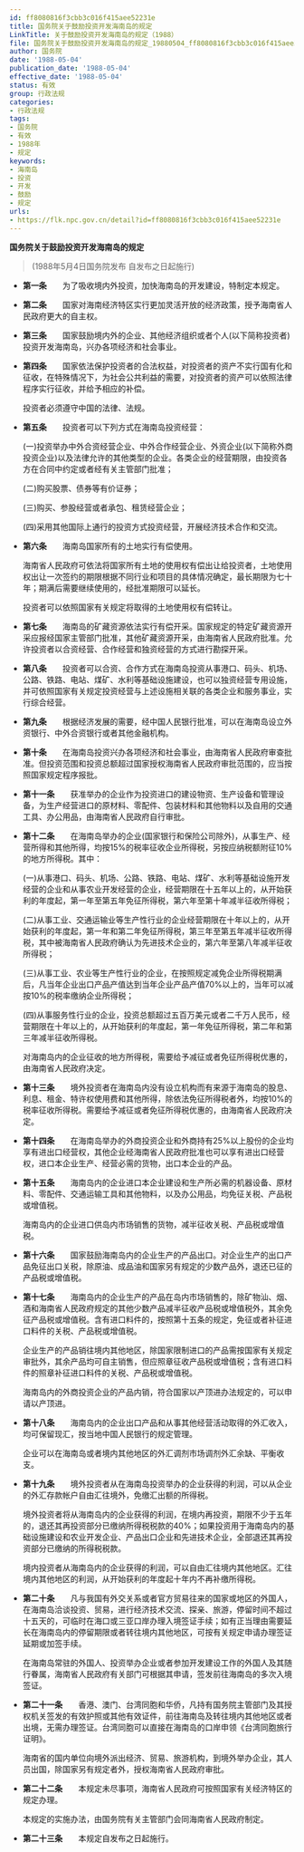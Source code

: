 ```yaml
---
id: ff8080816f3cbb3c016f415aee52231e
title: 国务院关于鼓励投资开发海南岛的规定
LinkTitle: 关于鼓励投资开发海南岛的规定（1988）
file: 国务院关于鼓励投资开发海南岛的规定_19880504_ff8080816f3cbb3c016f415aee52231e.docx
author: 国务院
date: '1988-05-04'
publication_date: '1988-05-04'
effective_date: '1988-05-04'
status: 有效
group: 行政法规
categories:
- 行政法规
tags:
- 国务院
- 有效
- 1988年
- 规定
keywords:
- 海南岛
- 投资
- 开发
- 鼓励
- 规定
urls:
- https://flk.npc.gov.cn/detail?id=ff8080816f3cbb3c016f415aee52231e
---
```


**国务院关于鼓励投资开发海南岛的规定**

> (1988年5月4日国务院发布 自发布之日起施行)

- **第一条**　　为了吸收境内外投资，加快海南岛的开发建设，特制定本规定。

- **第二条**　　国家对海南经济特区实行更加灵活开放的经济政策，授予海南省人民政府更大的自主权。

- **第三条**　　国家鼓励境内外的企业、其他经济组织或者个人(以下简称投资者)投资开发海南岛，兴办各项经济和社会事业。

- **第四条**　　国家依法保护投资者的合法权益，对投资者的资产不实行国有化和征收，在特殊情况下，为社会公共利益的需要，对投资者的资产可以依照法律程序实行征收，并给予相应的补偿。

  投资者必须遵守中国的法律、法规。

- **第五条**　　投资者可以下列方式在海南岛投资经营：

  (一)投资举办中外合资经营企业、中外合作经营企业、外资企业(以下简称外商投资企业)以及法律允许的其他类型的企业。各类企业的经营期限，由投资各方在合同中约定或者经有关主管部门批准；

  (二)购买股票、债券等有价证券；

  (三)购买、参股经营或者承包、租赁经营企业；

  (四)采用其他国际上通行的投资方式投资经营，开展经济技术合作和交流。

- **第六条**　　海南岛国家所有的土地实行有偿使用。

  海南省人民政府可依法将国家所有土地的使用权有偿出让给投资者，土地使用权出让一次签约的期限根据不同行业和项目的具体情况确定，最长期限为七十年；期满后需要继续使用的，经批准期限可以延长。

  投资者可以依照国家有关规定将取得的土地使用权有偿转让。

- **第七条**　　海南岛的矿藏资源依法实行有偿开采。国家规定的特定矿藏资源开采应报经国家主管部门批准，其他矿藏资源开采，由海南省人民政府批准。允许投资者以合资经营、合作经营和独资经营的方式进行勘探开采。

- **第八条**　　投资者可以合资、合作方式在海南岛投资从事港口、码头、机场、公路、铁路、电站、煤矿、水利等基础设施建设，也可以独资经营专用设施，并可依照国家有关规定投资经营与上述设施相关联的各类企业和服务事业，实行综合经营。

- **第九条**　　根据经济发展的需要，经中国人民银行批准，可以在海南岛设立外资银行、中外合资银行或者其他金融机构。

- **第十条**　　在海南岛投资兴办各项经济和社会事业，由海南省人民政府审查批准。但投资范围和投资总额超过国家授权海南省人民政府审批范围的，应当按照国家规定程序报批。

- **第十一条**　　获准举办的企业作为投资进口的建设物资、生产设备和管理设备，为生产经营进口的原材料、零配件、包装材料和其他物料以及自用的交通工具、办公用品，由海南省人民政府自行审批。

- **第十二条**　　在海南岛举办的企业(国家银行和保险公司除外)，从事生产、经营所得和其他所得，均按15%的税率征收企业所得税，另按应纳税额附征10%的地方所得税。其中：

  (一)从事港口、码头、机场、公路、铁路、电站、煤矿、水利等基础设施开发经营的企业和从事农业开发经营的企业，经营期限在十五年以上的，从开始获利的年度起，第一年至第五年免征所得税，第六年至第十年减半征收所得税；

  (二)从事工业、交通运输业等生产性行业的企业经营期限在十年以上的，从开始获利的年度起，第一年和第二年免征所得税，第三年至第五年减半征收所得税，其中被海南省人民政府确认为先进技术企业的，第六年至第八年减半征收所得税；

  (三)从事工业、农业等生产性行业的企业，在按照规定减免企业所得税期满后，凡当年企业出口产品产值达到当年企业产品产值70%以上的，当年可以减按10%的税率缴纳企业所得税；

  (四)从事服务性行业的企业，投资总额超过五百万美元或者二千万人民币，经营期限在十年以上的，从开始获利的年度起，第一年免征所得税，第二年和第三年减半征收所得税。

  对海南岛内的企业征收的地方所得税，需要给予减征或者免征所得税优惠的，由海南省人民政府决定。

- **第十三条**　　境外投资者在海南岛内没有设立机构而有来源于海南岛的股息、利息、租金、特许权使用费和其他所得，除依法免征所得税者外，均按10%的税率征收所得税。需要给予减征或者免征所得税优惠的，由海南省人民政府决定。

- **第十四条**　　在海南岛举办的外商投资企业和外商持有25%以上股份的企业均享有进出口经营权，其他企业经海南省人民政府批准也可以享有进出口经营权，进口本企业生产、经营必需的货物，出口本企业的产品。

- **第十五条**　　海南岛内的企业进口本企业建设和生产所必需的机器设备、原材料、零配件、交通运输工具和其他物料，以及办公用品，均免征关税、产品税或增值税。

  海南岛内的企业进口供岛内市场销售的货物，减半征收关税、产品税或增值税。

- **第十六条**　　国家鼓励海南岛内的企业生产的产品出口。对企业生产的出口产品免征出口关税，除原油、成品油和国家另有规定的少数产品外，退还已征的产品税或增值税。

- **第十七条**　　海南岛内的企业生产的产品在岛内市场销售的，除矿物汕、烟、酒和海南省人民政府规定的其他少数产品减半征收产品税或增值税外，其余免征产品税或增值税。含有进口料件的，按照第十五条的规定，免征或者补征进口料件的关税、产品税或增值税。

  企业生产的产品销往境内其他地区，除国家限制进口的产品需按国家有关规定审批外，其余产品均可自主销售，但应照章征收产品税或增值税；含有进口料件的照章补征进口料件的关税、产品税或增值税。

  海南岛内的外商投资企业的产品内销，符合国家以产顶进办法规定的，可以申请以产顶进。

- **第十八条**　　海南岛内的企业出口产品和从事其他经营活动取得的外汇收入，均可保留现汇，按当地中国人民银行的规定管理。

  企业可以在海南岛或者境内其他地区的外汇调剂市场调剂外汇余缺、平衡收支。

- **第十九条**　　境外投资者从在海南岛投资举办的企业获得的利润，可以从企业的外汇存款帐户自由汇往境外，免缴汇出额的所得税。

  境外投资者将从海南岛内的企业获得的利润，在境内再投资，期限不少于五年的，退还其再投资部分已缴纳所得税税款的40%；如果投资用于海南岛内的基础设施建设和农业开发企业、产品出口企业和先进技术企业，全部退还其再投资部分已缴纳的所得税税款。

  境内投资者从海南岛内的企业获得的利润，可以自由汇往境内其他地区。汇往境内其他地区的利润，从开始获利的年度起十年内不再补缴所得税。

- **第二十条**　　凡与我国有外交关系或者官方贸易往来的国家或地区的外国人，在海南岛洽谈投资、贸易，进行经济技术交流、探亲、旅游，停留时间不超过十五天的，可临时在海口或三亚口岸办理入境签证手续；如有正当理由需要延长在海南岛内的停留期限或者转往境内其他地区，可按有关规定申请办理签证延期或加签手续。

  在海南岛常驻的外国人、投资举办企业或者参加开发建设工作的外国人及其随行眷属，海南省人民政府有关部门可根据其申请，签发前往海南岛的多次入境签证。

- **第二十一条**　　香港、澳门、台湾同胞和华侨，凡持有国务院主管部门及其授权机关签发的有效护照或其他有效证件，前往海南岛及转往境内其他地区或者出境，无需办理签证。台湾同胞可以直接在海南岛的口岸申领《台湾同胞旅行证明》。

  海南省的国内单位向境外派出经济、贸易、旅游机构，到境外举办企业，其人员出国，除国家另有规定者外，授权海南省人民政府审批。

- **第二十二条**　　本规定未尽事项，海南省人民政府可按照国家有关经济特区的规定办理。

  本规定的实施办法，由国务院有关主管部门会同海南省人民政府制定。

- **第二十三条**　　本规定自发布之日起施行。
